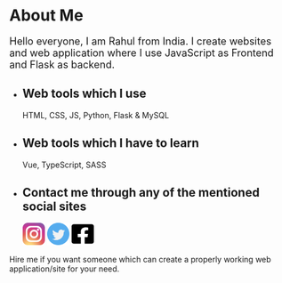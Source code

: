 <h1>About Me</h1>
<p style="font-size:18px;">Hello everyone, I am Rahul from India. I create websites and web application where I use JavaScript as Frontend and Flask as backend.</p>

<ul>
 
<li>
<h2>Web tools which I use</h2>
<p>HTML, CSS, JS, Python, Flask & MySQL</p>
</li>

<li>
<h2>Web tools which I have to learn </h2>
<p>Vue, TypeScript, SASS</p>
</li>

<li>
<h2>Contact me through any of the mentioned social sites</h2>
<p>
<a href="https://www.instagram.com/rahulkumar109422/"><img src="https://github.com/Rahulbaran/Rahulbaran/blob/main/instagram.svg" width="40px" height="40px"></a>
<a href="https://twitter.com/Rahul9122109422"><img src="https://github.com/Rahulbaran/Rahulbaran/blob/main/twitter.svg" width="40px" height="40px"></a>
<a href="https://www.facebook.com/rahulkumar109422/"><img src="https://github.com/Rahulbaran/Rahulbaran/blob/main/facebook-square-brands.svg" width="40px" height="40px"></a>
</p>
</li>
 
</ul>

 <p>Hire me if you want someone which can create a properly working web application/site for your need.</p>
